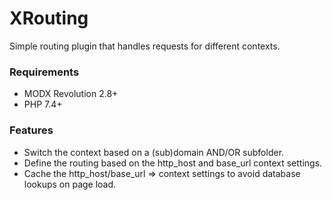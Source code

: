 # XRouting

Simple routing plugin that handles requests for different contexts.

### Requirements

* MODX Revolution 2.8+
* PHP 7.4+

### Features

- Switch the context based on a (sub)domain AND/OR subfolder.
- Define the routing based on the http_host and base_url context settings.
- Cache the http_host/base_url => context settings to avoid database lookups on page load.
